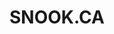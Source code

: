 ---
layout: post
title: "SNOOK.CA"
categories:
- light
- mellow

authorName: Jonathan Snook
authorBio: Independent web designer, developer, writer, speaker. Wrote <a href="https://smacss.com/" target="_blank">SMACSS</a>. Formerly at Xero, Shopify, and Yahoo!.
authorAvatar: /images/authors/jonathan-snook.jpg

authorSite: https://snook.ca/
authorTwitter: snookca
authorGithub: snookca

websiteScreen: /images/posts/snook.png
websiteUrl: https://snook.ca/

enginePowerArtDirection: "2"
enginePowerPerformance:  "5"
enginePowerA11y:         "1"
enginePowerPwa:          "0"
enginePowerEditor:       "1"

badCop: Feels dated, and it probably is. But as Jonathan mentioned himself, 'site that is often in a state of flux'. Changing, growing, morphing itself. It's like the world wide web.
goodCop: Snappy, fast personal website. Colour scheme makes it feel warm & natural.

bravoJuliett: true

echoLima: "398"

---